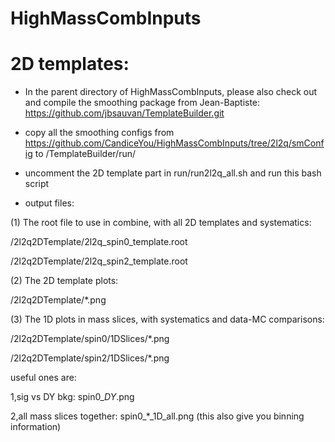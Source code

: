 # HighMassCombInputs

# 2D templates:
- In the parent directory of HighMassCombInputs, please also check out and compile the smoothing package from Jean-Baptiste:
https://github.com/jbsauvan/TemplateBuilder.git

- copy all the smoothing configs from 
https://github.com/CandiceYou/HighMassCombInputs/tree/2l2q/smConfig
to /TemplateBuilder/run/

- uncomment the 2D template part in run/run2l2q_all.sh and run this bash script

- output files:

(1) The root file to use in combine, with all 2D templates and systematics:

/2l2q2DTemplate/2l2q_spin0_template.root 

/2l2q2DTemplate/2l2q_spin2_template.root 

(2) The 2D template plots:

/2l2q2DTemplate/*.png

(3) The 1D plots in mass slices, with systematics and data-MC comparisons:

/2l2q2DTemplate/spin0/1DSlices/*.png

/2l2q2DTemplate/spin2/1DSlices/*.png

useful ones are:

 1,sig vs DY bkg: spin0_*_DY_*.png
 
 2,all mass slices together: spin0_*_1D_all.png (this also give you binning information)

